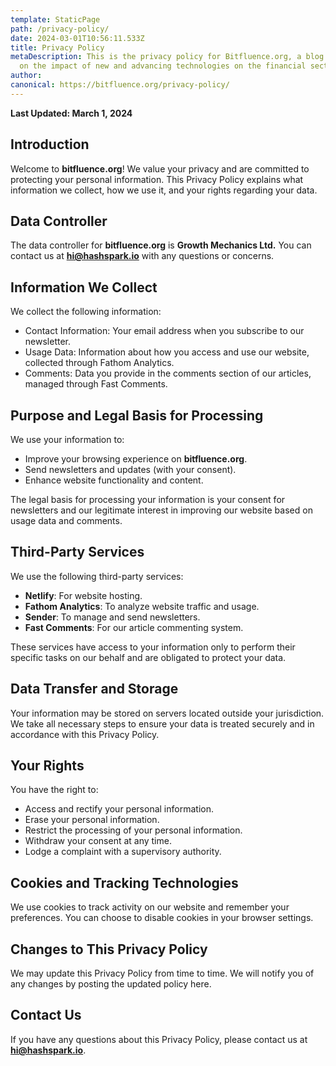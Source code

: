 ```yaml
---
template: StaticPage
path: /privacy-policy/
date: 2024-03-01T10:56:11.533Z
title: Privacy Policy
metaDescription: This is the privacy policy for Bitfluence.org, a blog focused
  on the impact of new and advancing technologies on the financial sector.
author:
canonical: https://bitfluence.org/privacy-policy/
---
```


**Last Updated: March 1, 2024**

## Introduction

Welcome to **bitfluence.org**! We value your privacy and are committed to protecting your personal information. This Privacy Policy explains what information we collect, how we use it, and your rights regarding your data.

## Data Controller

The data controller for **bitfluence.org** is **Growth Mechanics Ltd.** You can contact us at **hi@hashspark.io** with any questions or concerns.

## Information We Collect

We collect the following information:

- Contact Information: Your email address when you subscribe to our newsletter.
- Usage Data: Information about how you access and use our website, collected through Fathom Analytics.
- Comments: Data you provide in the comments section of our articles, managed through Fast Comments.

## Purpose and Legal Basis for Processing

We use your information to:

- Improve your browsing experience on **bitfluence.org**.
- Send newsletters and updates (with your consent).
- Enhance website functionality and content.

The legal basis for processing your information is your consent for newsletters and our legitimate interest in improving our website based on usage data and comments.

## Third-Party Services

We use the following third-party services:

- **Netlify**: For website hosting.
- **Fathom Analytics**: To analyze website traffic and usage.
- **Sender**: To manage and send newsletters.
- **Fast Comments**: For our article commenting system.

These services have access to your information only to perform their specific tasks on our behalf and are obligated to protect your data.

## Data Transfer and Storage

Your information may be stored on servers located outside your jurisdiction. We take all necessary steps to ensure your data is treated securely and in accordance with this Privacy Policy.

## Your Rights

You have the right to:

- Access and rectify your personal information.
- Erase your personal information.
- Restrict the processing of your personal information.
- Withdraw your consent at any time.
- Lodge a complaint with a supervisory authority.

## Cookies and Tracking Technologies

We use cookies to track activity on our website and remember your preferences. You can choose to disable cookies in your browser settings.

## Changes to This Privacy Policy

We may update this Privacy Policy from time to time. We will notify you of any changes by posting the updated policy here.

## Contact Us

If you have any questions about this Privacy Policy, please contact us at **hi@hashspark.io**.
